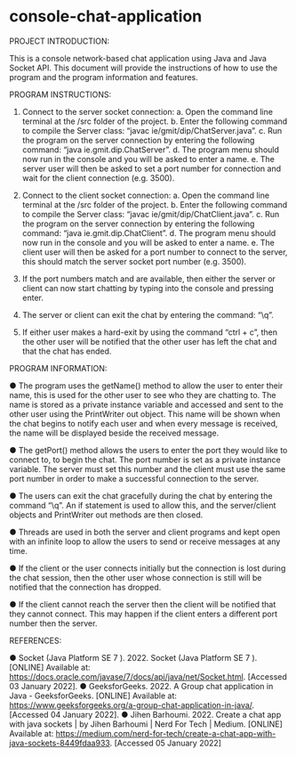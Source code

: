 # console-chat-application

PROJECT INTRODUCTION:

This is a console network-based chat application using Java and Java Socket API. This document
will provide the instructions of how to use the program and the program information and
features.



PROGRAM INSTRUCTIONS:

1. Connect to the server socket connection:
  a. Open the command line terminal at the /src folder of the project.
  b. Enter the following command to compile the Server class: “javac ie/gmit/dip/ChatServer.java”.
  c. Run the program on the server connection by entering the following command: “java ie.gmit.dip.ChatServer”.
  d. The program menu should now run in the console and you will be asked to enter a name.
  e. The server user will then be asked to set a port number for connection and wait for the client connection (e.g. 3500).

2. Connect to the client socket connection:
  a. Open the command line terminal at the /src folder of the project.
  b. Enter the following command to compile the Server class: “javac ie/gmit/dip/ChatClient.java”.
  c. Run the program on the server connection by entering the following command: “java ie.gmit.dip.ChatClient”.
  d. The program menu should now run in the console and you will be asked to enter a name.
  e. The client user will then be asked for a port number to connect to the server, this should match the server socket port number (e.g. 3500).

3. If the port numbers match and are available, then either the server or client can now start
chatting by typing into the console and pressing enter.

4. The server or client can exit the chat by entering the command: “\q”.

5. If either user makes a hard-exit by using the command “ctrl + c”, then the other user will
be notified that the other user has left the chat and that the chat has ended.



PROGRAM INFORMATION:

  ● The program uses the getName() method to allow the user to enter their name, this is used for the other user to see who they are chatting to. The name is stored as a private instance variable and accessed and sent to the other user using the PrintWriter out object. This name will be shown when the chat begins to notify each user and when every message is received, the name will be displayed beside the received message.
  
  ● The getPort() method allows the users to enter the port they would like to connect to, to begin the chat. The port number is set as a private instance variable. The server must set this number and the client must use the same port number in order to make a successful connection to the server.

  ● The users can exit the chat gracefully during the chat by entering the command “\q”. An if statement is used to allow this, and the server/client objects and PrintWriter out methods are then closed.

  ● Threads are used in both the server and client programs and kept open with an infinite loop to allow the users to send or receive messages at any time.

  ● If the client or the user connects initially but the connection is lost during the chat session, then the other user whose connection is still will be notified that the connection has dropped.

  ● If the client cannot reach the server then the client will be notified that they cannot connect. This may happen if the client enters a different port number then the server.


REFERENCES:

  ● Socket (Java Platform SE 7 ). 2022. Socket (Java Platform SE 7 ). [ONLINE] Available at: https://docs.oracle.com/javase/7/docs/api/java/net/Socket.html. [Accessed 03 January 2022].
  ● GeeksforGeeks. 2022. A Group chat application in Java - GeeksforGeeks. [ONLINE] Available at: https://www.geeksforgeeks.org/a-group-chat-application-in-java/. [Accessed 04 January 2022].
  ● Jihen Barhoumi. 2022. Create a chat app with java sockets | by Jihen Barhoumi | Nerd For Tech | Medium. [ONLINE] Available at: https://medium.com/nerd-for-tech/create-a-chat-app-with-java-sockets-8449fdaa933. [Accessed 05 January 2022]
